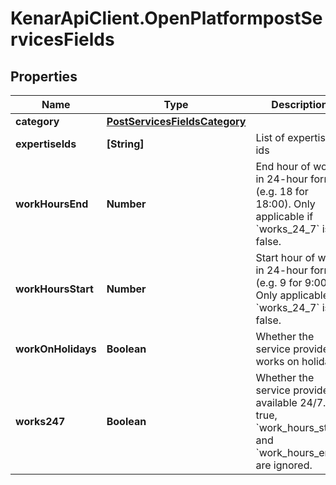 # KenarApiClient.OpenPlatformpostServicesFields

## Properties

Name | Type | Description | Notes
------------ | ------------- | ------------- | -------------
**category** | [**PostServicesFieldsCategory**](PostServicesFieldsCategory.md) |  | 
**expertiseIds** | **[String]** | List of expertise ids | 
**workHoursEnd** | **Number** | End hour of work in 24-hour format (e.g. 18 for 18:00). Only applicable if &#x60;works_24_7&#x60; is false. | 
**workHoursStart** | **Number** | Start hour of work in 24-hour format (e.g. 9 for 9:00). Only applicable if &#x60;works_24_7&#x60; is false. | 
**workOnHolidays** | **Boolean** | Whether the service provider works on holidays | 
**works247** | **Boolean** | Whether the service provider is available 24/7. If true, &#x60;work_hours_start&#x60; and &#x60;work_hours_end&#x60; are ignored. | 


